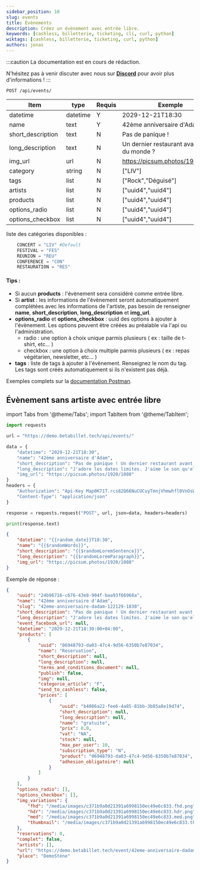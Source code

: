 ```yaml
---
sidebar_position: 10
slug: events
title: Évènements
description: Créez un évènement avec entrée libre.
keywords: [cashless, billetterie, ticketing, cli, curl, python]
wiktags: [cashless, billetterie, ticketing, curl, python]
authors: jonas
---
```


:::caution
La documentation est en cours de rédaction.

N'hésitez pas à venir discuter avec nous sur **[Discord](https://discord.gg/7FJvtYx)** pour avoir plus d'informations !
:::

```
POST /api/events/
```

| Item              | type     | Requis | Exemple                                       |
|-------------------|----------|--------|-----------------------------------------------|
| datetime          | datetime | Y      | 2029-12-21T18:30                              |
| name              | text     | Y      | 42ème anniversaire d'Adam                     |
| short_description | text     | N      | Pas de panique !                              |
| long_description  | text     | N      | Un dernier restaurant avant la fin du monde ? |
| img_url           | url      | N      | https://picsum.photos/1920/1080               |
| category          | string   | N      | ["LIV"]                                       |
| tags              | list     | N      | ["Rock","Déguisé"]                            |
| artists           | list     | N      | ["uuid4","uuid4"]                             |
| products          | list     | N      | ["uuid4","uuid4"]                             |
| options_radio     | list     | N      | ["uuid4","uuid4"]                             |
| options_checkbox  | list     | N      | ["uuid4","uuid4"]                             |

liste des catégories disponibles : 

```python
    CONCERT = "LIV" #Default
    FESTIVAL = "FES"
    REUNION = "REU"
    CONFERENCE = "CON"
    RESTAURATION = "RES"
```

#### Tips :

- Si aucun **products** :  l'évènement sera considéré comme entrée libre.
- Si **artist** :  les informations de l'évènement seront automatiquement complétées avec les informations de l'artiste, pas besoin de renseigner **name**, **short_description**, **long_description** et **img_url**.
- **options_radio** et **options_checkbox** :  uuid des options à ajouter à l'évènement. Les options peuvent être créées au préalable via l'api ou l'administration.
  - radio : une option à choix unique parmis plusieurs ( ex : taille de t-shirt, etc... )
  - checkbox : une option à choix multiple parmis plusieurs ( ex : repas végétarien, newsletter, etc... )
- **tags** :  liste de tags à ajouter à l'évènement. Renseignez le nom du tag. Les tags sont créés automatiquement si ils n'existent pas déjà.

Exemples complets sur
la [documentation Postman](https://documenter.getpostman.com/view/17519122/UVeDtTFC#faef2591-ef11-4860-8561-66b76dbf5bf7).


## Évènement sans artiste avec entrée libre

import Tabs from '@theme/Tabs';
import TabItem from '@theme/TabItem';

<Tabs>
<TabItem value="Python" label="Python">

```python
import requests

url = "https://demo.betabillet.tech/api/events/"

data = {
    "datetime": "2029-12-21T18:30",
    "name": "42ème anniversaire d'Adam",
    "short_description": "Pas de panique ! Un dernier restaurant avant la fin du monde ?",
    "long_description": "J'adore les dates limites. J'aime le son qu'elles font lorsque on les dépasse à toute allure.",
    "img_url": "https://picsum.photos/1920/1080"
}
headers = {
    "Authorization": "Api-Key Map0K71T.rcs82Q66NuCUCuyTmnjVhmwhfl0VnOsW",
    "Content-Type": "application/json"
}

response = requests.request("POST", url, json=data, headers=headers)

print(response.text)
```

</TabItem>
<TabItem value="Javascript" label="json">

```json title="Json (Postman body)"
{
    "datetime": "{{random_date}}T18:30",
    "name": "{{$randomWords}}",
    "short_description": "{{$randomLoremSentence}}",
    "long_description": "{{$randomLoremParagraph}}",
    "img_url": "https://picsum.photos/1920/1080"
}
```

</TabItem>
</Tabs>


Exemple de réponse :

```json title="HTTP Response (json)"
{
	"uuid": "24b96716-c676-43e8-904f-baa93f66968a",
	"name": "42ème anniversaire d'Adam",
	"slug": "42eme-anniversaire-dadam-122129-1830",
	"short_description": "Pas de panique ! Un dernier restaurant avant la fin du monde ?",
	"long_description": "J'adore les dates limites. J'aime le son qu'elles font lorsque on les dépasse à toute allure.",
	"event_facebook_url": null,
	"datetime": "2029-12-21T18:30:00+04:00",
	"products": [
		{
			"uuid": "06948793-da03-47c4-9d56-6350b7e87034",
			"name": "Reservation",
			"short_description": null,
			"long_description": null,
			"terms_and_conditions_document": null,
			"publish": false,
			"img": null,
			"categorie_article": "F",
			"send_to_cashless": false,
			"prices": [
				{
					"uuid": "b4086a22-fee6-4a85-81bb-3b85a8e19d74",
					"short_description": null,
					"long_description": null,
					"name": "gratuite",
					"prix": 0.0,
					"vat": "NA",
					"stock": null,
					"max_per_user": 10,
					"subscription_type": "N",
					"product": "06948793-da03-47c4-9d56-6350b7e87034",
					"adhesion_obligatoire": null
				}
			]
		}
	],
	"options_radio": [],
	"options_checkbox": [],
	"img_variations": {
		"fhd": "/media/images/c371b9a0d21391a6998150ec49e6c833.fhd.png",
		"hdr": "/media/images/c371b9a0d21391a6998150ec49e6c833.hdr.png",
		"med": "/media/images/c371b9a0d21391a6998150ec49e6c833.med.png",
		"thumbnail": "/media/images/c371b9a0d21391a6998150ec49e6c833.thumbnail.png"
	},
	"reservations": 0,
	"complet": false,
	"artists": [],
	"url": "https://demo.betabillet.tech/event/42eme-anniversaire-dadam-122129-1830/",
	"place": "DemoStène"
}
```